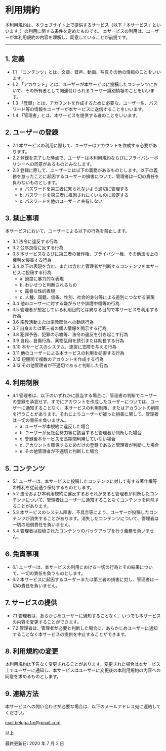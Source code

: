 # 利用規約

本利用規約は、本ウェブサイト上で提供するサービス（以下「本サービス」といいます。）の利用に関する条件を定めたものです。
本サービスの利用は、ユーザーが本利用規約の内容を理解し、同意していることが前提です。

---

## 1. 定義

-   1.1 「コンテンツ」とは、文章、音声、動画、写真その他の情報のことをいいます。
-   1.2 「アカウント」とは、ユーザーが本サービスに投稿したコンテンツにおいて、その所有者として関連付けられるユーザー識別情報のことをいいます。
-   1.3 「登録」とは、アカウントを作成するために必要な、ユーザー名、パスワード等の情報をユーザーが本サービスに送信することをいいます。
-   1.4 「管理者」とは、本サービスを提供する者のことをいいます。

## 2. ユーザーの登録

-   2.1 本サービスの利用に際して、ユーザーはアカウントを作成する必要があります。
-   2.2 登録を完了した時点で、ユーザーは本利用規約ならびにプライバシーポリシーへの同意があるものとみなします。
-   2.3 登録に際して、ユーザーには以下の義務があるものとします。以下の義務を怠ったことに起因するユーザーの損害について、管理者は一切の責任を負わないものとします。
    -   a. パスワードを第三者に知られないよう適切に管理する
    -   b. パスワードを第三者に推測されにくいものに設定する
    -   c. パスワードを他のユーザーと共有しない

## 3. 禁止事項

本サービスにおいて、ユーザーによる以下の行為を禁止します。

-   3.1 法令に違反する行為
-   3.2 公序良俗に反する行為
-   3.3 本サービスならびに第三者の著作権、プライバシー権、その他法令上の権利を侵害する行為
-   3.4 以下の表現を含む、または含むと管理者が判断するコンテンツを本サービスに投稿する行為
    -   a. 過度に暴力的な表現
    -   b. わいせつと判断されるもの
    -   c. 露骨な性的表現
    -   d. 人種、国籍、信条、性別、社会的身分等による差別につながる表現
-   3.4 他のユーザーに対する嫌がらせや誹謗中傷等の行為
-   3.5 管理者が想定している利用目的とは異なる目的で本サービスを利用する行為
-   3.6 宗教活動または宗教団体への勧誘行為
-   3.7 自身または第三者の個人情報を開示する行為
-   3.8 犯罪予告、犯罪の示唆等、法令の違反を引き起こす行為
-   3.9 自殺、自傷行為、薬物乱用を誘引または助長する行為
-   3.10 本サービスのシステム、運営に支障を与える行為
-   3.11 他のユーザーによる本サービスの利用を妨害する行為
-   3.12 短期間で複数のアカウントを作成する行為
-   3.13 その他管理者が不適切であると判断した行為

## 4. 利用制限

-   4.1 管理者は、以下のいずれかに該当する場合に、管理者の判断でユーザーの登録を承認せず、すでにアカウントを作成したユーザーについては、ユーザーに通知することなく、本サービスの利用制限、またはアカウントの削除を行うことがあります。それによりユーザーが被った損害に関して、管理者は一切の責任を負いません。
    -   a. ユーザーが本規約に違反した場合
    -   b. ユーザーが反社会勢力等に該当すると管理者が判断した場合
    -   c. 登録後本サービスを長期間利用していない場合
    -   d. アカウントを確保するためだけの登録であると管理者が判断した場合
    -   e. その他管理者が不適切と判断した場合

## 5. コンテンツ

-   5.1 ユーザーは、本サービスに投稿したコンテンツに対して有する著作権等の権利を従前通り保持するものとします。
-   5.2 法令および本利用規約に違反するおそれがあると管理者が判断したコンテンツについて、管理者はユーザーに通知することなくコンテンツを削除することがあります。
-   5.3 本サービスのシステム障害、不具合等により、ユーザーが投稿したコンテンツが消失することがあります。消失したコンテンツについて、管理者は一切の賠償責任を負いません。
-   5.4 管理者は投稿されたコンテンツのバックアップを行う義務を負いません。

## 6. 免責事項

-   6.1 ユーザーは、本サービスの利用における一切の行為とその結果について、一切の責任を負うものとします。
-   6.2 本サービスに起因するユーザーまたは第三者の損害に対し、管理者は一切の責任を負いません。

## 7. サービスの提供

-   7.1 管理者は、あらかじめユーザーに通知することなく、いつでも本サービスの内容を変更することができます。
-   7.2 管理者は、管理者が必要と判断した場合に、あらかじめユーザーに通知することなく本サービスの提供を中止することができます。

## 8. 利用規約の変更

本利用規約は予告なく変更されることがあります。変更された場合は本サービス上でユーザーに通知し、本サービスはユーザーに変更後の本利用規約の内容への同意を求めるものとします。

## 9. 連絡方法

本サービスへの問い合わせが必要な場合は、以下のメールアドレス宛に連絡してください。

mail.beluga.fm@gmail.com

以上

最終更新日: 2020 年 7 月 2 日
